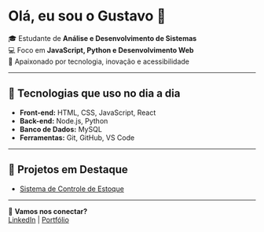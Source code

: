 # Olá, eu sou o Gustavo 👋

🎓 Estudante de **Análise e Desenvolvimento de Sistemas**  
💻 Foco em **JavaScript, Python e Desenvolvimento Web**  
🚀 Apaixonado por tecnologia, inovação e acessibilidade  

---

## 🚀 Tecnologias que uso no dia a dia
- **Front-end:** HTML, CSS, JavaScript, React  
- **Back-end:** Node.js, Python  
- **Banco de Dados:** MySQL  
- **Ferramentas:** Git, GitHub, VS Code  

---

## 📌 Projetos em Destaque
- [Sistema de Controle de Estoque](https://github.com/Gks354/gerenciamento-de-estoque)

---

💬 **Vamos nos conectar?**  
[LinkedIn](https://www.linkedin.com/in/gustavo-de-lima-gon%C3%A7alves-43648a320) | [Portfólio](https://github.com/seu-usuario)
